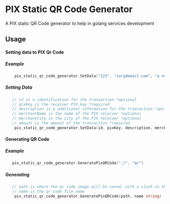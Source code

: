 # PIX Static QR Code Generator

A PIX static QR Code generator to help in golang services development 

## Usage

#### Setting data to PIX Qr Code

##### Example

```go
    pix_static_qr_code_generator.SetData("123", "iury@email.com", "a new payment", "Iury", "Salvador", 15.00)
```
 ##### Setting Data
 
 ```go
    // id is a identification for the transaction *optional
    // pixKey is the receiver PIX key *required
    // description is a additional information for the transaction *optional
    // merchantName is the name of the PIX receiver *optional
    // merchantCity is the city of the PIX receiver *optional
    // amount is the amount of the transaction *required
     pix_static_qr_code_generator.SetData(id, pixKey, description, merchantName, merchantCity string, amount float64)
 ```
 
#### Generating QR Code

##### Example
```go
   pix_static_qr_code_generator.GeneratePixQRCode("./", "qr")
```
##### Generating
 ```go
    // path is where the qr code image will be saved, with a slash in the end
    // name is the qr code file name
     pix_static_qr_code_generator.GeneratePixQRCode(path, name string)
 ```